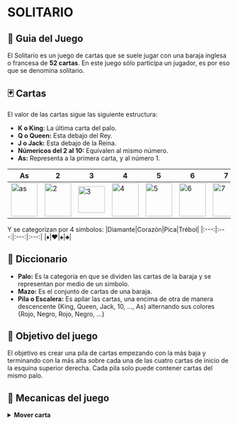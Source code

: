 # SOLITARIO
## 📝 Guia del Juego
El Solitario es un juego de cartas que se suele jugar con una baraja inglesa o francesa de **52 cartas**. En este juego sólo participa un jugador, es por eso que se denomina solitario.

## 🃏 Cartas
El valor de las cartas sigue las siguiente estructura:
- **K o King**: La última carta del palo.
- **Q o Queen:** Esta debajo del Rey.
- **J o Jack:** Esta debajo de la Reina.
- **Númericos del 2 al 10:** Equivalen al mismo número. 
- **As:** Representa a la primera carta, y al número 1.

|As|2|3|4|5|6|7|8|9|10|Jack|Queen|King|
|--- |--- |--- |--- |--- |--- |--- |--- |--- |--- |--- |--- |--- |
|<img src="https://i.ibb.co/qjppzpg/as.png" alt="as" border="0" width="60px" height="75px"> |<img src="https://i.ibb.co/87nShGr/2.png" alt="2" border="0" width="60px" height="75px"> |<img src="https://i.ibb.co/Rht0XzD/3.png" alt="3" border="0" width="60px"> |<img src="https://i.ibb.co/3WnXWD9/4.png" alt="4" border="0" width="60px" height="75px"> |<img src="https://i.ibb.co/qWcgvFG/5.png" alt="5" border="0" width="60px" height="75px"> |<img src="https://i.ibb.co/n7CtQLK/6.png" alt="6" border="0" width="60px" height="75px"> |<img src="https://i.ibb.co/d2y05sJ/7.png" alt="7" border="0" width="60px" height="75px"> |<img src="https://i.ibb.co/HrRPBtR/8.png" alt="8" border="0" width="60px" height="75px"> |<img src="https://i.ibb.co/QfC7C2n/9.png" alt="9" border="0" width="60px" height="75px"> |<img src="https://i.ibb.co/tXV4pk3/10.png" alt="10" border="0" width="60px" height="75px">|<img src="https://i.ibb.co/Sv3pdp8/j.png" alt="j" border="0" width="60px" height="75px"> |<img src="https://i.ibb.co/1qRNn6f/q.png" alt="q" border="0" width="60px" height="75px"> |<img src="https://i.ibb.co/NYfsgPg/k.png" alt="k" border="0" width="60px" height="75px"> |

Y se categorizan por 4 simbolos:
|Diamante|Corazón|Pica|Trébol|
|:---:|:---:|:---:|:---:|
|♦️|♥️|♠|♣️|
## 📖 Diccionario
 - **Palo:** Es la categoria en que se dividen las cartas de la baraja y se representan por medio de un simbolo.
 - **Mazo:** Es el conjunto de cartas de una baraja.
 - **Pila o Escalera:** Es apilar las cartas, una encima de otra de manera descencente {King, Queen, Jack, 10, ..., As} alternando sus colores {Rojo, Negro, Rojo, Negro, ...}

## 🎯 Objetivo del juego
El objetivo es crear una pila de cartas empezando con la más baja y terminando con la más alta sobre cada una de las cuatro cartas de inicio de la esquina superior derecha. Cada pila solo puede contener cartas del mismo palo.  

## 🦾 Mecanicas del juego
<details><summary><b>Mover carta</b></summary>
Haciendo uso del cursor, el usuario podrá tomar una carta y moverla para apilarla sobre otra carta, ya sea para formar una escalera o para moverla al mazo final por palo.
 
**Estructura(Expander):**
```mermaid
flowchart LR
A(A) --> B(B)

style A fill:#E54B4D,color:#fff
style B fill:#232425,color:#fff
```
 **Diagrama de flujo (Expander)**
```mermaid
flowchart TD;
subgraph MESA
Start([INICIO]) --> T1["Se selecciona la carta"];
T1-->T2["Se mueve la carta de la <b>posicion A</b> a la <b>posicion B</b>"];
T2-->wasMoveToPile{"¿Se mueve la carta la posicion inicial?"};
wasMoveToPile--NO---->T3["Se selecciona la columna"];
wasMoveToPile--SI---->T4["Se selecciona la pila"];
subgraph COLUMNAS
T3-->isColumnEmpty{"¿Está la columna vacía?"};
isColumnEmpty--SI-->isCardKing{"¿Tiene la carta el valor de Rey(K)?"};
isCardKing--NO-->setToInitialPosition["La carta regresa a su posicion inicial"];
isCardKing--SI-->newColumn["Se crea una nueva columna"];
isColumnEmpty--NO-->hasNotSameColor{"¿Es el color de la carta A diferente a la carta B"};
hasNotSameColor--NO-->setToInitialPosition;
hasNotSameColor--SI-->isLowerTo{"¿Es el valor de la carta A menor que el valor de la carta B?"};
isLowerTo--NO-->setToInitialPosition;
isLowerTo--SI-->Result["La carta A se apila sobre la carta B"];
setToInitialPosition --> End([FINAL]);
Result-->End;
newColumn-->End;
end
subgraph PILAS DE INICIO
T4-->isPileEmpty{"¿Está la pila vacia?"};
isPileEmpty--SI-->isCardAs{"¿Tiene la carta el valor de un AS?"};
isCardAs--NO-->setToInitialPosition2;
isCardAs--SI-->newPalo["Se coloca la carta iniciando un palo"];
isPileEmpty--NO-->isSamePalo{"¿Es la carta A del mismo palo que la carta B?"};
isSamePalo--NO-->setToInitialPosition2;
isSamePalo--SI-->isUpperTo{"¿Es el valor de la carta A mayor que el valor de la carta B?"};
isUpperTo--SI-->Result2["La carta A se apila sobre la carta B"];
isUpperTo--NO-->setToInitialPosition2["La carta regresa a su posicion inicial"];
setToInitialPosition2-->End2([FINAL]);
Result2-->End2;
end
end
```
</details>

